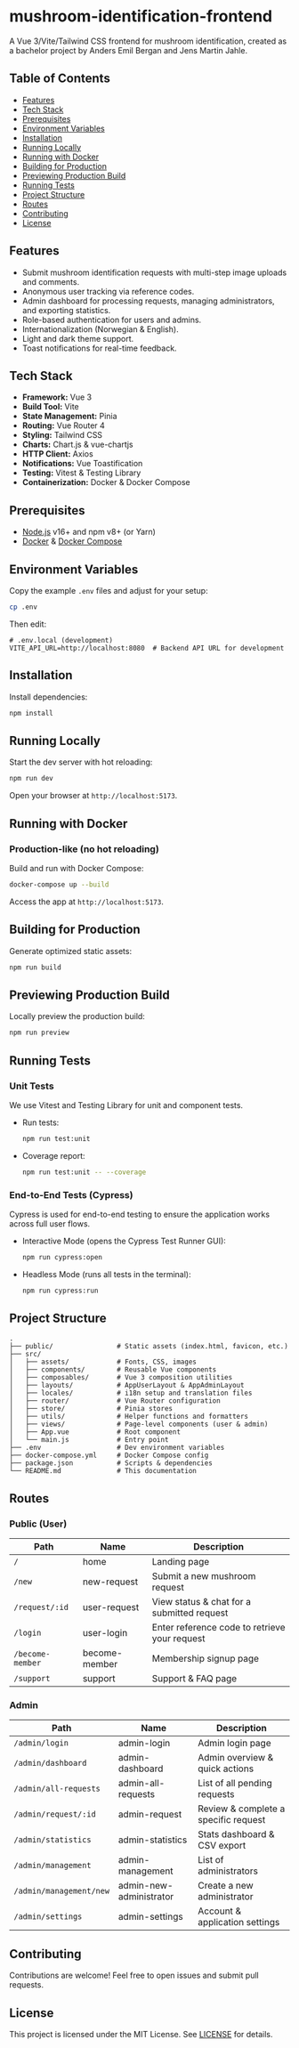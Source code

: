 # mushroom-identification-frontend

A Vue 3/Vite/Tailwind CSS frontend for mushroom identification, created as a bachelor project by Anders Emil Bergan and Jens Martin Jahle.

## Table of Contents

* [Features](#features)
* [Tech Stack](#tech-stack)
* [Prerequisites](#prerequisites)
* [Environment Variables](#environment-variables)
* [Installation](#installation)
* [Running Locally](#running-locally)
* [Running with Docker](#running-with-docker)
* [Building for Production](#building-for-production)
* [Previewing Production Build](#previewing-production-build)
* [Running Tests](#running-tests)
* [Project Structure](#project-structure)
* [Routes](#routes)
* [Contributing](#contributing)
* [License](#license)

## Features

* Submit mushroom identification requests with multi-step image uploads and comments.
* Anonymous user tracking via reference codes.
* Admin dashboard for processing requests, managing administrators, and exporting statistics.
* Role-based authentication for users and admins.
* Internationalization (Norwegian & English).
* Light and dark theme support.
* Toast notifications for real-time feedback.

## Tech Stack

* **Framework:** Vue 3
* **Build Tool:** Vite
* **State Management:** Pinia
* **Routing:** Vue Router 4
* **Styling:** Tailwind CSS
* **Charts:** Chart.js & vue-chartjs
* **HTTP Client:** Axios
* **Notifications:** Vue Toastification
* **Testing:** Vitest & Testing Library
* **Containerization:** Docker & Docker Compose

## Prerequisites

* [Node.js](https://nodejs.org) v16+ and npm v8+ (or Yarn)
* [Docker](https://www.docker.com/get-started) & [Docker Compose](https://docs.docker.com/compose/install/)

## Environment Variables

Copy the example `.env` files and adjust for your setup:

```bash
cp .env
```

Then edit:

```dotenv
# .env.local (development)
VITE_API_URL=http://localhost:8080  # Backend API URL for development
```

## Installation

Install dependencies:

```bash
npm install
```

## Running Locally

Start the dev server with hot reloading:

```bash
npm run dev
```

Open your browser at `http://localhost:5173`.

## Running with Docker

### Production-like (no hot reloading)

Build and run with Docker Compose:

```bash
docker-compose up --build
```

Access the app at `http://localhost:5173`.

## Building for Production

Generate optimized static assets:

```bash
npm run build
```

## Previewing Production Build

Locally preview the production build:

```bash
npm run preview
```

## Running Tests

### Unit Tests

We use Vitest and Testing Library for unit and component tests.

- Run tests:
    ```bash
    npm run test:unit
    ```
- Coverage report:
    ```bash
    npm run test:unit -- --coverage
    ```

### End-to-End Tests (Cypress)

Cypress is used for end-to-end testing to ensure the application works across full user flows.

- Interactive Mode (opens the Cypress Test Runner GUI):
    ```bash
    npm run cypress:open
    ```

- Headless Mode (runs all tests in the terminal):
    ```bash
    npm run cypress:run
    ```

## Project Structure

```
.
├── public/                # Static assets (index.html, favicon, etc.)
├── src/
│   ├── assets/            # Fonts, CSS, images
│   ├── components/        # Reusable Vue components
│   ├── composables/       # Vue 3 composition utilities
│   ├── layouts/           # AppUserLayout & AppAdminLayout
│   ├── locales/           # i18n setup and translation files
│   ├── router/            # Vue Router configuration
│   ├── store/             # Pinia stores
│   ├── utils/             # Helper functions and formatters
│   ├── views/             # Page-level components (user & admin)
│   ├── App.vue            # Root component
│   └── main.js            # Entry point
├── .env                   # Dev environment variables
├── docker-compose.yml     # Docker Compose config
├── package.json           # Scripts & dependencies
└── README.md              # This documentation
```

## Routes

### Public (User)

| Path             | Name          | Description                                   |
| ---------------- | ------------- | --------------------------------------------- |
| `/`              | home          | Landing page                                  |
| `/new`           | new-request   | Submit a new mushroom request                 |
| `/request/:id`   | user-request  | View status & chat for a submitted request    |
| `/login`         | user-login    | Enter reference code to retrieve your request |
| `/become-member` | become-member | Membership signup page                        |
| `/support`       | support       | Support & FAQ page                            |

### Admin

| Path                    | Name                    | Description                          |
| ----------------------- | ----------------------- | ------------------------------------ |
| `/admin/login`          | admin-login             | Admin login page                     |
| `/admin/dashboard`      | admin-dashboard         | Admin overview & quick actions       |
| `/admin/all-requests`   | admin-all-requests      | List of all pending requests         |
| `/admin/request/:id`    | admin-request           | Review & complete a specific request |
| `/admin/statistics`     | admin-statistics        | Stats dashboard & CSV export         |
| `/admin/management`     | admin-management        | List of administrators               |
| `/admin/management/new` | admin-new-administrator | Create a new administrator           |
| `/admin/settings`       | admin-settings          | Account & application settings       |

## Contributing

Contributions are welcome! Feel free to open issues and submit pull requests.

## License

This project is licensed under the MIT License. See [LICENSE](LICENSE) for details.
